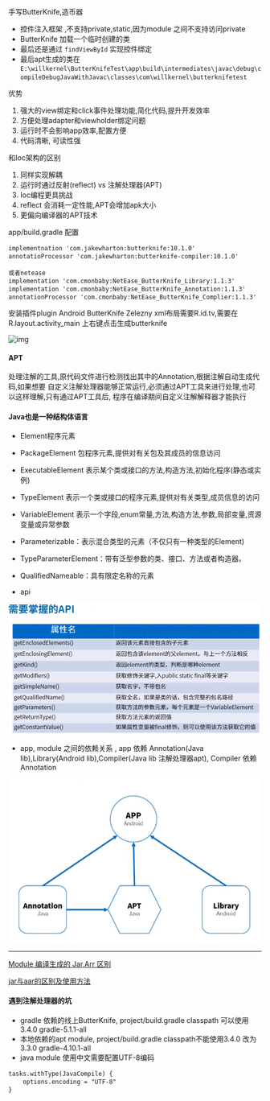 手写ButterKnife,造币器
- 控件注入框架 ,不支持private,static,因为module 之间不支持访问private
- ButterKnife 加载一个临时创建的类
- 最后还是通过 `findViewById` 实现控件绑定
- 最后apt生成的类在 `E:\willkernel\ButterKnifeTest\app\build\intermediates\javac\debug\compileDebugJavaWithJavac\classes\com\willkernel\butterknifetest`


优势
1. 强大的view绑定和click事件处理功能,简化代码,提升开发效率
2. 方便处理adapter和viewholder绑定问题
3. 运行时不会影响app效率,配置方便
4. 代码清晰, 可读性强

和Ioc架构的区别
1. 同样实现解耦
2. 运行时通过反射(reflect) vs 注解处理器(APT)
3. Ioc编程更具挑战
4. reflect 会消耗一定性能,APT会增加apk大小
5. 更偏向编译器的APT技术

app/build.gradle 配置
```
implementnation 'com.jakewharton:butterknife:10.1.0'
annotatioProcessor 'com.jakewharton:butterknife-compiler:10.1.0'

或者netease
implementation 'com.cmonbaby:NetEase_ButterKnife_Library:1.1.3'
implementation 'com.cmonbaby:NetEase_ButterKnife_Annotation:1.1.3'
annotationProcessor 'com.cmonbaby:NetEase_ButterKnife_Complier:1.1.3'
```

安装插件plugin  Android ButterKnife Zelezny
xml布局需要R.id.tv,需要在R.layout.activity_main 上右键点击生成butterknife

![img](https://plugins.jetbrains.com/files/7369/screenshot_14384.png)


#### APT
处理注解的工具,原代码文件进行检测找出其中的Annotation,根据注解自动生成代码,如果想要
自定义注解处理器能够正常运行,必须通过APT工具来进行处理,也可以这样理解,只有通过APT工具后,
程序在编译期间自定义注解解释器才能执行

#### Java也是一种结构体语言
- Element程序元素
- PackageElement 包程序元素,提供对有关包及其成员的信息访问
- ExecutableElement 表示某个类或接口的方法,构造方法,初始化程序(静态或实例)
- TypeElement 表示一个类或接口的程序元素,提供对有关类型,成员信息的访问
- VariableElement 表示一个字段,enum常量,方法,构造方法,参数,局部变量,资源变量或异常参数
- Parameterizable：表示混合类型的元素（不仅只有一种类型的Element)
- TypeParameterElement：带有泛型参数的类、接口、方法或者构造器。
- QualifiedNameable：具有限定名称的元素

- api

![img](apt_api.png)

- app, module 之间的依赖关系 , app 依赖 Annotation(Java lib),Library(Android lib),Compiler(Java lib 注解处理器apt), Compiler 依赖 Annotation

![img](module_dep.png)

---
[Module 编译生成的 Jar,Arr 区别](https://www.jianshu.com/p/0a2572a63ed5)

[jar与aar的区别及使用方法](https://www.jianshu.com/p/99a7bae4193f)


#### 遇到注解处理器的坑
- gradle 依赖的线上ButterKnife, project/build.gradle  classpath 可以使用3.4.0  gradle-5.1.1-all
- 本地依赖的apt module, project/build.gradle classpath不能使用3.4.0 改为 3.3.0  gradle-4.10.1-all
- java module 使用中文需要配置UTF-8编码
```
tasks.withType(JavaCompile) {
    options.encoding = "UTF-8"
}
```
